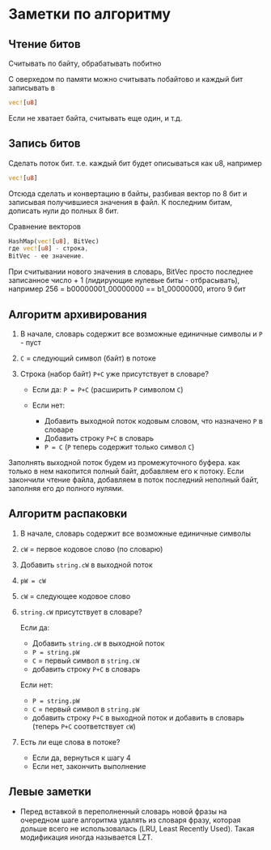 # Заметки по алгоритму

## Чтение битов

Считывать по байту, обрабатывать побитно

С оверхедом по памяти можно считывать побайтово и каждый бит записывать в

```rust
vec![u8]
```

Если не хватает байта, считывать еще один, и т.д.

## Запись битов

Сделать поток бит. т.е. каждый бит будет описываться как u8, например

```rust
vec![u8]
```

Отсюда сделать и конвертацию в байты, разбивая вектор по 8 бит и записывая получившиеся значения в файл. К последним битам, дописать нули до полных 8 бит.

Сравнение векторов

```rust
HashMap(vec![u8], BitVec)
где vec![u8] - строка,
BitVec - ее значение.
```

При считывании нового значения в словарь, BitVec просто последнее записанное число + 1 (лидирующие нулевые биты - отбрасывать),
например 256 = b00000001_00000000 == b1_00000000, итого 9 бит

## Алгоритм архивирования

1. В начале, словарь содержит все возможные единичные символы и ```P``` - пуст
2. ```C``` = следующий символ (байт) в потоке
3. Строка (набор байт) ```P+C``` уже присутствует в словаре?

   * Если да: ```P = P+C``` (расширить ```P``` символом ```C```)
   * Если нет:

      * Добавить выходной поток кодовым словом, что назначено ```P``` в словаре
      * Добавить строку ```P+C``` в словарь
      * ```P = C``` (```P``` теперь содержит только символ ```C```)

Заполнять выходной поток будем из промежуточного буфера. как только в нем накопится полный байт, добавляем его к потоку.
Если закончили чтение файла, добавляем в поток последний неполный байт, заполняя его до полного нулями.

## Алгоритм распаковки

1. В начале, словарь содержит все возможные единичные символы
2. ```cW``` = первое кодовое слово (по словарю)
3. Добавить ```string.cW``` в выходной поток
4. ```pW = cW```
5. ```cW``` = следующее кодовое слово
6. ```string.cW``` присутствует в словаре?

   Если да:

   * Добавить ```string.cW``` в выходной поток
   * ```P = string.pW```
   * ```C``` = первый символ в ```string.cW```
   * добавить строку ```P+C``` в словарь

   Если нет:

   * ```P = string.pW```
   * ```C``` = первый символ в ```string.pW```
   * добавить строку ```P+C``` в выходной поток и добавить в словарь (теперь ```P+C``` соответствует ```cW```)

7. Есть ли еще слова в потоке?

   * Если да, вернуться к шагу 4
   * Если нет, закончить выполнение


## Левые заметки

* Перед вставкой в переполненный словарь новой фразы на очередном шаге алгоритма удалять из словаря фразу, которая дольше всего не использовалась (LRU, Least Recently Used). Такая модификация иногда называется LZT.